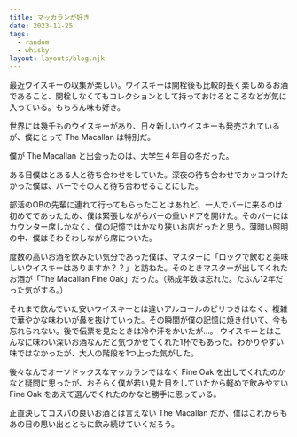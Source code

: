 ```yaml
---
title: マッカランが好き
date: 2023-11-25
tags:
  - random
  - whisky
layout: layouts/blog.njk
---
```


最近ウイスキーの収集が楽しい。ウイスキーは開栓後も比較的長く楽しめるお酒であること、開栓しなくてもコレクションとして持っておけるところなどが気に入っている。もちろん味も好き。

世界には幾千ものウイスキーがあり、日々新しいウイスキーも発売されているが、僕にとって The Macallan は特別だ。

僕が The Macallan と出会ったのは、大学生４年目の冬だった。

ある日僕はとある人と待ち合わせをしていた。深夜の待ち合わせでカッコつけたかった僕は、バーでその人と待ち合わせることにした。

部活のOBの先輩に連れて行ってもらったことはあれど、一人でバーに来るのは初めてであったため、僕は緊張しながらバーの重いドアを開けた。そのバーにはカウンター席しかなく、僕の記憶ではかなり狭いお店だったと思う。薄暗い照明の中、僕はそわそわしながら席についた。

度数の高いお酒を飲みたい気分であった僕は、マスターに「ロックで飲むと美味しいウイスキーはありますか？？」と訪ねた。そのときマスターが出してくれたお酒が「The Macallan Fine Oak」だった。（熟成年数は忘れた。たぶん12年だった気がする。）

それまで飲んでいた安いウイスキーとは違いアルコールのピリつきはなく、複雑で華やかな味わいが鼻を抜けていった。その瞬間が僕の記憶に焼き付いて、今も忘れられない。後で伝票を見たときは冷や汗をかいたが…。
ウイスキーとはこんなに味わい深いお酒なんだと気づかせてくれた1杯でもあった。わかりやすい味ではなかったが、大人の階段を1つ上った気がした。

後々なんでオーソドックスなマッカランではなく Fine Oak を出してくれたのかなと疑問に思ったが、おそらく僕が若い見た目をしていたから軽めで飲みやすい Fine Oak をあえて選んでくれたのかなと勝手に思っている。

正直決してコスパの良いお酒とは言えない The Macallan だが、僕はこれからもあの日の思い出とともに飲み続けていくだろう。